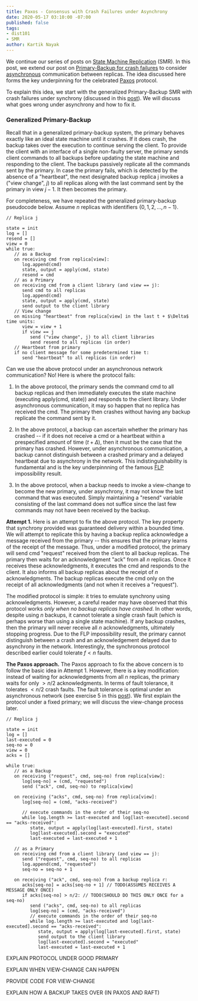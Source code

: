 ```yaml
---
title: Paxos - Consensus with Crash Failures under Asynchrony
date: 2020-05-17 03:10:00 -07:00
published: false
tags:
- dist101
- SMR
author: Kartik Nayak
---
```


We continue our series of posts on [State Machine Replication](https://decentralizedthoughts.github.io/2019-10-15-consensus-for-state-machine-replication/) (SMR). In this post, we extend our post on [Primary-Backup for crash failures](https://decentralizedthoughts.github.io/2019-11-01-primary-backup/) to consider [asynchronous](https://decentralizedthoughts.github.io/2019-06-01-2019-5-31-models/) communication between replicas. The idea discussed here forms the key underpinning for the celebrated [Paxos](https://lamport.azurewebsites.net/pubs/paxos-simple.pdf) protocol.

To explain this idea, we start with the generalized Primary-Backup SMR with crash failures under synchrony (discussed in this [post](https://decentralizedthoughts.github.io/2019-11-01-primary-backup/)). We will discuss what goes wrong under asynchrony and how to fix it.

### Generalized Primary-Backup

Recall that in a generalized primary-backup system, the primary behaves exactly like an ideal state machine until it crashes. If it does crash, the backup takes over the execution to continue serving the client. To provide the client with an interface of a single non-faulty server, the primary sends client commands to all backups before updating the state machine and responding to the client. The backups passively replicate all the commands sent by the primary. In case the primary fails, which is detected by the absence of a "heartbeat", the next designated backup replica j invokes a ("view change", $j$) to all replicas along with the last command sent by the primary in view $j-1$. It then becomes the primary.

For completeness, we have repeated the generalized primary-backup pseudocode below. Assume $n$ replicas with identifiers $\{0,1,2,\dots,n-1\}$.

```
// Replica j

state = init
log = []
resend = []
view = 0
while true:
   // as a Backup
   on receiving cmd from replica[view]:
      log.append(cmd)
      state, output = apply(cmd, state)
      resend = cmd        
   // as a Primary
   on receiving cmd from a client library (and view == j):
      send cmd to all replicas
      log.append(cmd)
      state, output = apply(cmd, state)
      send output to the client library
   // View change
   on missing "heartbeat" from replica[view] in the last t + $\Delta$ time units:
      view = view + 1
      if view == j
         send ("view change", j) to all client libraries
         send resend to all replicas (in order)
   // Heartbeat from primary
   if no client message for some predetermined time t: 
      send "heartbeat" to all replicas (in order)
```

Can we use the above protocol under an asynchronous network communication? No! Here is where the protocol fails:
1. In the above protocol, the primary sends the command cmd to all backup replicas and then immediately executes the state machine (executing apply(cmd, state)) and responds to the client library. Under asynchronous communication, it may so happen that no replica has received the cmd. The primary then crashes without having any backup replicate the command sent by it.

2. In the above protocol, a backup can ascertain whether the primary has crashed -- if it does not receive a cmd or a heartbeat within a prespecified amount of time ($t+\Delta$), then it must be the case that the primary has crashed. However, under asynchronous communication, a backup cannot distinguish between a crashed primary and a delayed heartbeat due to asynchrony in the network. This indistinguishability is fundamental and is the key underpinnning of the famous [FLP](https://decentralizedthoughts.github.io/2019-12-15-asynchrony-uncommitted-lower-bound/) impossibility result.

3. In the above protocol, when a backup needs to invoke a view-change to become the new primary, under asynchrony, it may not know the last command that was executed. Simply maintaining a "resend" variable consisting of the last command does not suffice since the last few commands may not have been received by the backup.

**Attempt 1.** Here is an attempt to fix the above protocol. The key property that synchrony provided was guaranteed delivery within a bounded time. We will attempt to replicate this by having a backup replica acknowledge a message received from the primary -- this ensures that the primary learns of the receipt of the message. Thus, under a modified protocol, the primary will send cmd "request" received from the client to all backup replicas. The primary then waits for an acknowledgment "ack" from all $n$ replicas. Once it receives these acknowledgments, it executes the cmd and responds to the client. It also informs all backup replicas about the receipt of $n$ acknowledgments. The backup replicas execute the cmd only on the receipt of all acknowledgments (and not when it receives a "request").

The modified protocol is simple: it tries to emulate synchrony using acknowledgments. However, a careful reader may have observed that this protocol works *only when no backup replicas have crashed*. In other words, despite using $n$ backups, it cannot tolerate a single crash fault (which is perhaps worse than using a single state machine). If any backup crashes, then the primary will never receive all $n$ acknowledgments, ultimately stopping progress. Due to the FLP impossibility result, the primary cannot distinguish between a crash and an acknowledgement delayed due to asynchrony in the network. Interestingly, the synchronous protocol described earlier could tolerate $f < n$ faults.

**The Paxos approach.** The Paxos approach to fix the above concern is to follow the basic idea in Attempt 1. However, there is a key modification: instead of waiting for acknowledgments from all $n$ replicas, the primary waits for only $> n/2$ acknowledgments. In terms of fault tolerance, it tolerates $< n/2$ crash faults. The fault tolerance is optimal under an asynchronous network (see exercise 5 in this [post](https://decentralizedthoughts.github.io/2019-06-25-on-the-impossibility-of-byzantine-agreement-for-n-equals-3f-in-partial-synchrony/)). We first explain the protocol under a fixed primary; we will discuss the view-change process later.

```
// Replica j

state = init
log = []
last-executed = 0
seq-no = 0
view = 0
acks = []

while true:
   // as a Backup
   on receiving ("request", cmd, seq-no) from replica[view]:
      log[seq-no] = (cmd, "requested")
      send ("ack", cmd, seq-no) to replica[view]
      
   on receiving ("acks", cmd, seq-no) from replica[view]:
      log[seq-no] = (cmd, "acks-received")
      
      // execute commands in the order of their seq-no
      while log.length >= last-executed and log[last-executed].second == "acks-received":
         state, output = apply(log[last-executed].first, state)
         log[last-executed].second = "executed"
         last-executed = last-executed + 1
      
   // as a Primary
   on receiving cmd from a client library (and view == j):
      send ("request", cmd, seq-no) to all replicas
      log.append(cmd, "requested")
      seq-no = seq-no + 1
      
   on receiving ("ack", cmd, seq-no) from a backup replica r:
      acks[seq-no] = acks[seq-no + 1] // TODO(ASSUMES RECEIVES A MESSAGE ONLY ONCE)
      if acks[seq-no] > n/2: // TODO(SHOULD DO THIS ONLY ONCE for a seq-no)
         send ("acks", cmd, seq-no) to all replicas
         log[seq-no] = (cmd, "acks-received")
         // execute commands in the order of their seq-no
         while log.length >= last-executed and log[last-executed].second == "acks-received":
            state, output = apply(log[last-executed].first, state)
            send output to the client library
            log[last-executed].second = "executed"
            last-executed = last-executed + 1
```

EXPLAIN PROTOCOL UNDER GOOD PRIMARY

EXPLAIN WHEN VIEW-CHANGE CAN HAPPEN

PROVIDE CODE FOR VIEW-CHANGE

EXPLAIN HOW A BACKUP TAKES OVER (IN PAXOS AND RAFT)
